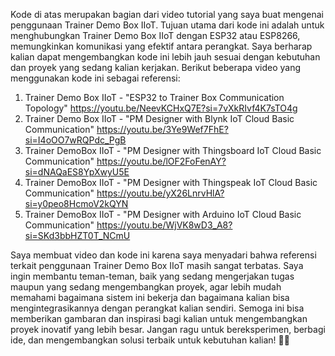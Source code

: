 Kode di atas merupakan bagian dari video tutorial yang saya buat mengenai penggunaan Trainer Demo Box IIoT. Tujuan utama dari kode ini adalah untuk menghubungkan Trainer Demo Box IIoT dengan ESP32 atau ESP8266, memungkinkan komunikasi yang efektif antara perangkat. Saya berharap kalian dapat mengembangkan kode ini lebih jauh sesuai dengan kebutuhan dan proyek yang sedang kalian kerjakan.
Berikut beberapa video yang menggunakan kode ini sebagai referensi:
1. Trainer Demo Box IIoT - "ESP32 to Trainer Box Communication Topology"
   https://youtu.be/NeevKCHxQ7E?si=7vXkRIvf4K7sTO4g
3. Trainer Demo Box IIoT - "PM Designer with Blynk IoT Cloud Basic Communication"
   https://youtu.be/3Ye9Wef7FhE?si=I4oOO7wRQPdc_PgB
4. Trainer DemoBox IIoT - "PM Designer with Thingsboard IoT Cloud Basic Communication"
   https://youtu.be/lOF2FoFenAY?si=dNAQaES8YpXwyU5E
5. Trainer DemoBox IIoT - "PM Designer with Thingspeak IoT Cloud Basic Communication"
   https://youtu.be/yX26LnrvHlA?si=y0peo8HcmoV2kQYN
6. Trainer DemoBox IIoT - "PM Designer with Arduino IoT Cloud Basic Communication"
   https://youtu.be/WjVK8wD3_A8?si=SKd3bbHZT0T_NCmU
   
   
Saya membuat video dan kode ini karena saya menyadari bahwa referensi terkait penggunaan Trainer Demo Box IIoT masih sangat terbatas. Saya ingin membantu teman-teman, baik yang sedang mengerjakan tugas maupun yang sedang mengembangkan proyek, agar lebih mudah memahami bagaimana sistem ini bekerja dan bagaimana kalian bisa mengintegrasikannya dengan perangkat kalian sendiri.
Semoga ini bisa memberikan gambaran dan inspirasi bagi kalian untuk mengembangkan proyek inovatif yang lebih besar. Jangan ragu untuk bereksperimen, berbagi ide, dan mengembangkan solusi terbaik untuk kebutuhan kalian! 🚀💡

